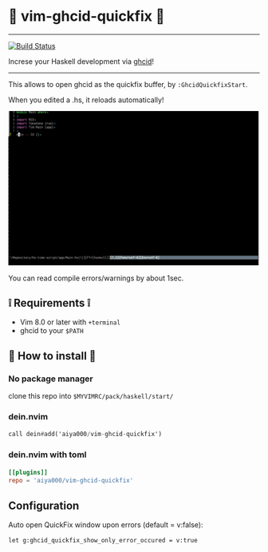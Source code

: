 # :gift: vim-ghcid-quickfix :gift:

- - -

[![Build Status](https://travis-ci.org/aiya000/vim-ghcid-quickfix.svg?branch=master)](https://travis-ci.org/aiya000/vim-ghcid-quickfix)

Increse your Haskell development via [ghcid](https://github.com/ndmitchell/ghcid)!

- - -

This allows to open ghcid as the quickfix buffer, by `:GhcidQuickfixStart`.

When you edited a .hs, it reloads automatically!

![](./sample.gif)

You can read compile errors/warnings by about 1sec.

## :grey_exclamation: Requirements :grey_exclamation:

- Vim 8.0 or later with `+terminal`
- ghcid to your `$PATH`

## :dizzy: How to install :dizzy:

### No package manager

clone this repo into `$MYVIMRC/pack/haskell/start/`

### dein.nvim

```haskell
call dein#add('aiya000/vim-ghcid-quickfix')
```

### dein.nvim with toml

```toml
[[plugins]]
repo = 'aiya000/vim-ghcid-quickfix'
```

## Configuration

Auto open QuickFix window upon errors (default = v:false):

```vim
let g:ghcid_quickfix_show_only_error_occured = v:true
```

